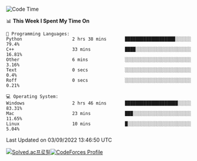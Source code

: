 
<!--START_SECTION:waka-->
![Code Time](http://img.shields.io/badge/Code%20Time-1%2C930%20hrs%2040%20mins-blue)

📊 **This Week I Spent My Time On** 

```text
💬 Programming Languages: 
Python                   2 hrs 38 mins       ███████████████████░░░░░░   79.4% 
C++                      33 mins             ████░░░░░░░░░░░░░░░░░░░░░   16.81% 
Other                    6 mins              ░░░░░░░░░░░░░░░░░░░░░░░░░   3.16% 
Text                     0 secs              ░░░░░░░░░░░░░░░░░░░░░░░░░   0.4% 
Roff                     0 secs              ░░░░░░░░░░░░░░░░░░░░░░░░░   0.21%

💻 Operating System: 
Windows                  2 hrs 46 mins       ████████████████████░░░░░   83.31% 
Mac                      23 mins             ███░░░░░░░░░░░░░░░░░░░░░░   11.65% 
Linux                    10 mins             █░░░░░░░░░░░░░░░░░░░░░░░░   5.04%

```


 Last Updated on 03/09/2022 13:46:50 UTC
<!--END_SECTION:waka-->
[![Solved.ac프로필](http://mazassumnida.wtf/api/generate_badge?boj=hckim96)](https://solved.ac/hckim96)[![CodeForces Profile](https://cf.leed.at?id=hckim96)](https://codeforces.com/profile/hckim96)
